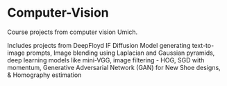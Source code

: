 # Computer-Vision
Course projects from computer vision Umich.

Includes projects from DeepFloyd IF Diffusion Model generating text-to-image prompts, Image blending using Laplacian and Gaussian pyramids, deep learning models like mini-VGG, image filtering - HOG, SGD with momentum, Generative Adversarial Network (GAN) for New Shoe designs, & Homography estimation 
